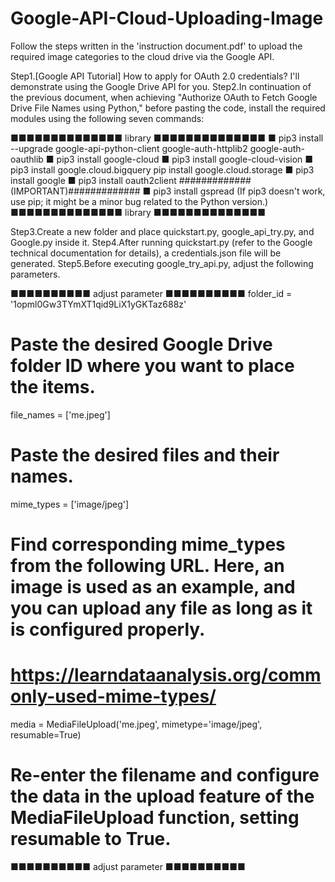 # Google-API-Cloud-Uploading-Image
Follow the steps written in the 'instruction document.pdf' to upload the required image categories to the cloud drive via the Google API.

Step1.[Google API Tutorial] How to apply for OAuth 2.0 credentials? I'll demonstrate using the Google Drive API for you.
Step2.In continuation of the previous document, when achieving "Authorize OAuth to Fetch Google Drive File Names using Python," before pasting the code, install the required modules using the following seven commands:

■■■■■■■■■■■■■■  library  ■■■■■■■■■■■■■■
■ pip3 install --upgrade google-api-python-client google-auth-httplib2 google-auth-oauthlib
■ pip3 install google-cloud
■ pip3 install google-cloud-vision
■ pip3 install google.cloud.bigquery pip install google.cloud.storage
■ pip3 install google
■ pip3 install oauth2client     #############(IMPORTANT)#############
■ pip3 install gspread
(If pip3 doesn't work, use pip; it might be a minor bug related to the Python version.)
■■■■■■■■■■■■■■  library  ■■■■■■■■■■■■■■


Step3.Create a new folder and place quickstart.py, google_api_try.py, and Google.py inside it.
Step4.After running quickstart.py (refer to the Google technical documentation for details), a credentials.json file will be generated.
Step5.Before executing google_try_api.py, adjust the following parameters.


■■■■■■■■■■  adjust parameter  ■■■■■■■■■■
folder_id = '1opml0Gw3TYmXT1qid9LiX1yGKTaz688z'
# Paste the desired Google Drive folder ID where you want to place the items.


file_names = ['me.jpeg']
# Paste the desired files and their names.


mime_types = ['image/jpeg']
# Find corresponding mime_types from the following URL. Here, an image is used as an example, and you can upload any file as long as it is configured properly.
# https://learndataanalysis.org/commonly-used-mime-types/


media = MediaFileUpload('me.jpeg', mimetype='image/jpeg', resumable=True)
# Re-enter the filename and configure the data in the upload feature of the MediaFileUpload function, setting resumable to True.

■■■■■■■■■■  adjust parameter  ■■■■■■■■■■
